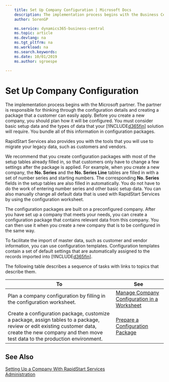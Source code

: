 ```yaml
---
    title: Set Up Company Configuration | Microsoft Docs
    description: The implementation process begins with the Business Central solution will require. You bundle all of this information into configuration packages.
    author: SorenGP

    ms.service: dynamics365-business-central
    ms.topic: article
    ms.devlang: na
    ms.tgt_pltfrm: na
    ms.workload: na
    ms.search.keywords:
    ms.date: 10/01/2019
    ms.author: sgroespe

---
```

# Set Up Company Configuration
The implementation process begins with the Microsoft partner. The partner is responsible for thinking through the configuration details and creating a package that a customer can easily apply. Before you create a new company, you should plan how it will be configured. You must consider basic setup data and the types of data that your [!INCLUDE[d365fin](includes/d365fin_md.md)] solution will require. You bundle all of this information in configuration packages.

RapidStart Services also provides you with the tools that you will use to migrate your legacy data, such as customers and vendors.  

We recommend that you create configuration packages with most of the setup tables already filled in, so that customers only have to change a few settings after the package is applied. For example, when you create a new company, the **No. Series** and the **No. Series Line** tables are filled in with a set of number series and starting numbers. The corresponding **No. Series** fields in the setup tables are also filled in automatically. You do not have to do the work of entering number series and other basic setup data. You can also manually change all default data that is used with RapidStart Services by using the configuration worksheet.  

The configuration packages are built on a preconfigured company. After you have set up a company that meets your needs, you can create a configuration package that contains relevant data from this company. You can then use it when you create a new company that is to be configured in the same way.  

To facilitate the import of master data, such as customer and vendor information, you can use configuration templates. Configuration templates contain a set of default settings that are automatically assigned to the records imported into [!INCLUDE[d365fin](includes/d365fin_md.md)].

The following table describes a sequence of tasks with links to topics that describe them.

|**To**|**See**|  
|------------|-------------|  
|Plan a company configuration by filling in the configuration worksheet.|[Manage Company Configuration in a Worksheet](admin-how-to-manage-company-configuration-in-a-worksheet.md)|  
|Create a configuration package, customize a package, assign tables to a package, review or edit existing customer data, create the new company and then move test data to the production environment.|[Prepare a Configuration Package](admin-how-to-prepare-a-configuration-package.md)| 

## See Also  
[Setting Up a Company With RapidStart Services](admin-set-up-a-company-with-rapidstart.md)  
[Administration](admin-setup-and-administration.md)
